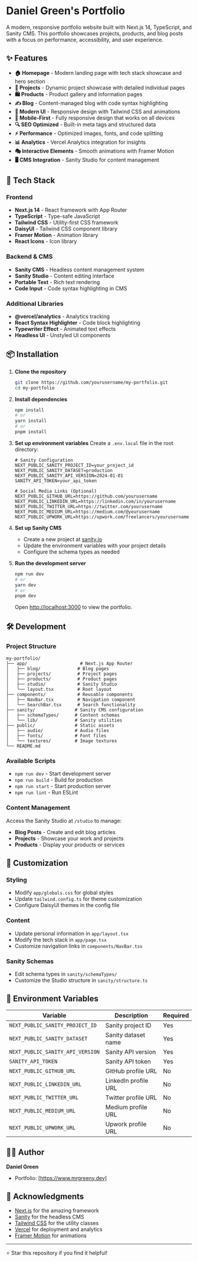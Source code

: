 # Daniel Green's Portfolio

A modern, responsive portfolio website built with Next.js 14, TypeScript, and Sanity CMS. This portfolio showcases projects, products, and blog posts with a focus on performance, accessibility, and user experience.

## ✨ Features

- **🏠 Homepage** - Modern landing page with tech stack showcase and hero section
- **📂 Projects** - Dynamic project showcase with detailed individual pages
- **🛍️ Products** - Product gallery and information pages
- **✍️ Blog** - Content-managed blog with code syntax highlighting
- **🎨 Modern UI** - Responsive design with Tailwind CSS and animations
- **📱 Mobile-First** - Fully responsive design that works on all devices
- **🔍 SEO Optimized** - Built-in meta tags and structured data
- **⚡ Performance** - Optimized images, fonts, and code splitting
- **📊 Analytics** - Vercel Analytics integration for insights
- **🎭 Interactive Elements** - Smooth animations with Framer Motion
- **🖥️ CMS Integration** - Sanity Studio for content management

## 🚀 Tech Stack

### Frontend
- **Next.js 14** - React framework with App Router
- **TypeScript** - Type-safe JavaScript
- **Tailwind CSS** - Utility-first CSS framework
- **DaisyUI** - Tailwind CSS component library
- **Framer Motion** - Animation library
- **React Icons** - Icon library

### Backend & CMS
- **Sanity CMS** - Headless content management system
- **Sanity Studio** - Content editing interface
- **Portable Text** - Rich text rendering
- **Code Input** - Code syntax highlighting in CMS

### Additional Libraries
- **@vercel/analytics** - Analytics tracking
- **React Syntax Highlighter** - Code block highlighting
- **Typewriter Effect** - Animated text effects
- **Headless UI** - Unstyled UI components

## 📦 Installation

1. **Clone the repository**
   ```bash
   git clone https://github.com/yourusername/my-portfolio.git
   cd my-portfolio
   ```

2. **Install dependencies**
   ```bash
   npm install
   # or
   yarn install
   # or
   pnpm install
   ```

3. **Set up environment variables**
   Create a `.env.local` file in the root directory:
   ```env
   # Sanity Configuration
   NEXT_PUBLIC_SANITY_PROJECT_ID=your_project_id
   NEXT_PUBLIC_SANITY_DATASET=production
   NEXT_PUBLIC_SANITY_API_VERSION=2024-01-01
   SANITY_API_TOKEN=your_api_token

   # Social Media Links (Optional)
   NEXT_PUBLIC_GITHUB_URL=https://github.com/yourusername
   NEXT_PUBLIC_LINKEDIN_URL=https://linkedin.com/in/yourusername
   NEXT_PUBLIC_TWITTER_URL=https://twitter.com/yourusername
   NEXT_PUBLIC_MEDIUM_URL=https://medium.com/@yourusername
   NEXT_PUBLIC_UPWORK_URL=https://upwork.com/freelancers/yourusername
   ```

4. **Set up Sanity CMS**
   - Create a new project at [sanity.io](https://sanity.io)
   - Update the environment variables with your project details
   - Configure the schema types as needed

5. **Run the development server**
   ```bash
   npm run dev
   # or
   yarn dev
   # or
   pnpm dev
   ```

   Open [http://localhost:3000](http://localhost:3000) to view the portfolio.

## 🛠️ Development

### Project Structure
```
my-portfolio/
├── app/                    # Next.js App Router
│   ├── blog/              # Blog pages
│   ├── projects/          # Project pages
│   ├── products/          # Product pages
│   ├── studio/            # Sanity Studio
│   └── layout.tsx         # Root layout
├── components/            # Reusable components
│   ├── NavBar.tsx         # Navigation component
│   └── SearchBar.tsx      # Search functionality
├── sanity/               # Sanity CMS configuration
│   ├── schemaTypes/      # Content schemas
│   └── lib/              # Sanity utilities
├── public/               # Static assets
│   ├── audio/            # Audio files
│   ├── fonts/            # Font files
│   └── textures/         # Image textures
└── README.md
```

### Available Scripts

- `npm run dev` - Start development server
- `npm run build` - Build for production
- `npm run start` - Start production server
- `npm run lint` - Run ESLint

### Content Management

Access the Sanity Studio at `/studio` to manage:
- **Blog Posts** - Create and edit blog articles
- **Projects** - Showcase your work and projects
- **Products** - Display your products or services

## 🎨 Customization

### Styling
- Modify `app/globals.css` for global styles
- Update `tailwind.config.ts` for theme customization
- Configure DaisyUI themes in the config file

### Content
- Update personal information in `app/layout.tsx`
- Modify the tech stack in `app/page.tsx`
- Customize navigation links in `components/NavBar.tsx`

### Sanity Schemas
- Edit schema types in `sanity/schemaTypes/`
- Customize the Studio structure in `sanity/structure.ts`

## 🔧 Environment Variables

| Variable | Description | Required |
|----------|-------------|----------|
| `NEXT_PUBLIC_SANITY_PROJECT_ID` | Sanity project ID | Yes |
| `NEXT_PUBLIC_SANITY_DATASET` | Sanity dataset name | Yes |
| `NEXT_PUBLIC_SANITY_API_VERSION` | Sanity API version | Yes |
| `SANITY_API_TOKEN` | Sanity API token | Yes |
| `NEXT_PUBLIC_GITHUB_URL` | GitHub profile URL | No |
| `NEXT_PUBLIC_LINKEDIN_URL` | LinkedIn profile URL | No |
| `NEXT_PUBLIC_TWITTER_URL` | Twitter profile URL | No |
| `NEXT_PUBLIC_MEDIUM_URL` | Medium profile URL | No |
| `NEXT_PUBLIC_UPWORK_URL` | Upwork profile URL | No |

## 👨‍💻 Author

**Daniel Green**
- Portfolio: [https://www.mrgreeny.dev]

## 🙏 Acknowledgments

- [Next.js](https://nextjs.org/) for the amazing framework
- [Sanity](https://sanity.io/) for the headless CMS
- [Tailwind CSS](https://tailwindcss.com/) for the utility classes
- [Vercel](https://vercel.com/) for deployment and analytics
- [Framer Motion](https://www.framer.com/motion/) for animations

---

⭐ Star this repository if you find it helpful!
